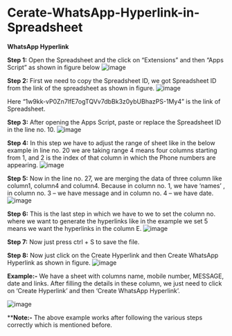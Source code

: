 # Cerate-WhatsApp-Hyperlink-in-Spreadsheet

**WhatsApp Hyperlink**

**Step 1:** Open the Spreadsheet and the click on “Extensions” and then “Apps Script” as shown in figure below
 ![image](https://github.com/tarunchauhan00/Cerate-WhatsApp-Hyperlink-in-Spreadsheet/assets/135992406/d0c121a6-e463-4dd6-bf61-0676bf1e15af)

**Step 2:** First we need to copy the Spreadsheet ID, we got Spreadsheet ID from the link of the spreadsheet as shown in figure.
  ![image](https://github.com/tarunchauhan00/Cerate-WhatsApp-Hyperlink-in-Spreadsheet/assets/135992406/a1c67419-db8e-4748-b57b-83050bfdc0f4)

Here “1w9kk-vP0Zn7lfE7ogTQVv7dbBk3z0ybUBhazPS-1My4” is the link of Spreadsheet.

**Step 3:**   After opening the Apps Script, paste or replace the Spreadsheet ID in the line no. 10.
 ![image](https://github.com/tarunchauhan00/Cerate-WhatsApp-Hyperlink-in-Spreadsheet/assets/135992406/64d53747-1932-4a1f-ae49-6b9f009cc925)


**Step 4:** In this step we have to adjust the range of sheet like in the below example in line no. 20  we are taking range 4 means four columns starting from 1, and 2 is the index of that column in which the Phone numbers are appearing.
 ![image](https://github.com/tarunchauhan00/Cerate-WhatsApp-Hyperlink-in-Spreadsheet/assets/135992406/ba254017-c358-4f40-a54c-67e37e311b30)

**Step 5:** Now in the line no. 27, we are merging the data of three column like column1, column4 and column4. Because in column no. 1, we have ‘names’ , in column no. 3 – we have message and in column no. 4 – we have date.
![image](https://github.com/tarunchauhan00/Cerate-WhatsApp-Hyperlink-in-Spreadsheet/assets/135992406/f8a12c1c-ef81-4b29-8e8d-e8e75769ed8a)
 

**Step 6:** This is the last step in which we have to we to set the column no. where we want to generate the hyperlinks like in the example we set 5 means we want the hyperlinks in the column E.
 ![image](https://github.com/tarunchauhan00/Cerate-WhatsApp-Hyperlink-in-Spreadsheet/assets/135992406/464c2d56-9cf2-4913-829c-1553b1a4f5e9)

**Step 7:** Now just press ctrl + S to save the file.

**Step 8:** Now just click on the Create Hyperlink and then Create WhatsApp Hyperlink as shown in figure.
![image](https://github.com/tarunchauhan00/Cerate-WhatsApp-Hyperlink-in-Spreadsheet/assets/135992406/b5465c92-d9df-4778-a450-655ff3d47fc0)
 






**Example:-**
We have a sheet with columns name, mobile number, MESSAGE, date and links. After filling the details in these column, we just need to  click on ‘Create Hyperlink’ and then ‘Create WhatsApp Hyperlink’.
 
![image](https://github.com/tarunchauhan00/Cerate-WhatsApp-Hyperlink-in-Spreadsheet/assets/135992406/b0a40d72-fbac-49ba-a445-e40d4ba689a7)


****Note:-**
The above example works after following the various steps correctly which is mentioned                                                                             before.	
